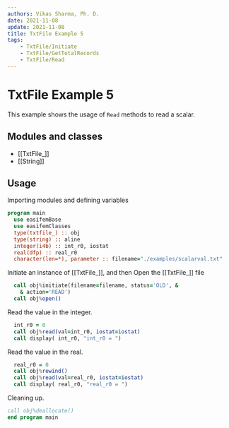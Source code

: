 ```yaml
---
authors: Vikas Sharma, Ph. D.
date: 2021-11-08
update: 2021-11-08
title: TxtFile Example 5
tags:
    - TxtFile/Initiate
    - TxtFile/GetTotalRecords
    - TxtFile/Read
---
```


# TxtFile Example 5

This example shows the usage of `Read` methods to read a scalar.

## Modules and classes

- [[TxtFile_]]
- [[String]]

## Usage

Importing modules and defining variables

``` fortran
program main
  use easifemBase
  use easifemClasses
  type(txtfile_) :: obj
  type(string) :: aline
  integer(i4b) :: int_r0, iostat
  real(dfp) :: real_r0
  character(len=*), parameter :: filename="./examples/scalarval.txt"
```

Initiate an instance of [[TxtFile_]], and then Open the [[TxtFile_]] file

```fortran
  call obj%initiate(filename=filename, status='OLD', &
    & action='READ')
  call obj%open()
```

Read the value in the integer.

```fortran
  int_r0 = 0
  call obj%read(val=int_r0, iostat=iostat)
  call display( int_r0, "int_r0 = ")
```

Read the value in the real.

```fortran
  real_r0 = 0
  call obj%rewind()
  call obj%read(val=real_r0, iostat=iostat)
  call display( real_r0, "real_r0 = ")
```

Cleaning up.

```fortran
call obj%deallocate()
end program main
```
